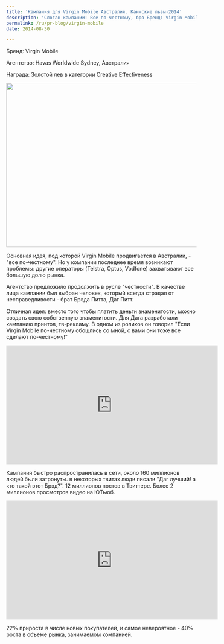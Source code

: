 ```yaml
---
title: 'Кампания для Virgin Mobile Австралия. Каннские львы-2014'
description: 'Слоган кампании: Все по-честному, бро Бренд: Virgin Mobile Агентство: Havas Worldwide Sydney, Австралия Награда: Золотой лев в категории Creative Effectiveness'
permalink: /ru/pr-blog/virgin-mobile
date: 2014-08-30

---
```


Бренд: Virgin Mobile

Агентство: Havas Worldwide Sydney, Австралия

Награда: Золотой лев в категории Creative Effectiveness

<img src="{{ site.assets }}/upload/Virgin-Mobile-logo-web%20(1).jpg" alt="" class="post__img" width="580" height="435">

Основная идея, под которой Virgin Mobile  продвигается в Австралии, - "все по-честному". Но у компании последнее время возникают проблемы: другие операторы (Telstra, Optus, Vodfone) захватывают все большую долю рынка.

Агентство предложило продолжить в русле "честности". В качестве лица кампании был выбран человек, который всегда страдал от несправедливости - брат Брэда Питта, Даг Питт.

Отличная идея: вместо того чтобы платить деньги знаменитости, можно создать свою собственную знаменитости. Для Дага разработали кампанию принтов, тв-рекламу. В одном из роликов он говорил "Если Virgin Mobile по-честному обошлись со мной, с вами они тоже все сделают по-честному!"

<iframe width="560" height="315" src="https://www.youtube.com/embed/7_S7PDkjhqg" frameborder="0" allowfullscreen></iframe>

Кампания быстро распространилась в сети, около 160 миллионов людей были затронуты. в некоторых твитах люди писали "Даг лучший! а кто такой этот Брэд?". 12 миллионов постов в Твиттере. Более 2 миллионов просмотров видео на ЮТьюб.

<iframe width="560" height="315" src="https://www.youtube.com/embed/efJB5nUft1M" frameborder="0" allowfullscreen></iframe>

22% прироста в числе новых покупателей, и самое невероятное - 40% роста в объеме рынка, занимаемом компанией.

